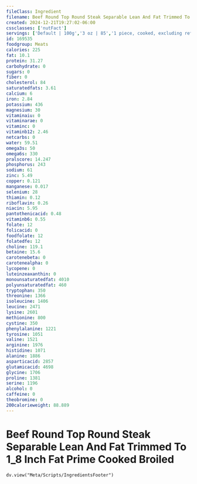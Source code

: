 ```yaml
---
fileClass: Ingredient
filename: Beef Round Top Round Steak Separable Lean And Fat Trimmed To 1_8 Inch Fat Prime Cooked Broiled
created: 2024-12-21T19:27:02-06:00
cssclasses: ['nutFact']
servings: ['Default | 100g','3 oz | 85','1 piece, cooked, excluding refuse (yield from 1 lb raw meat with refuse) | 332']
id: 169535
foodgroup: Meats
calories: 225
fat: 10.1
protein: 31.27
carbohydrate: 0
sugars: 0
fiber: 0
cholesterol: 84
saturatedfats: 3.61
calcium: 6
iron: 2.84
potassium: 436
magnesium: 30
vitaminaiu: 0
vitaminarae: 0
vitaminc: 0
vitaminb12: 2.46
netcarbs: 0
water: 59.51
omega3s: 50
omega6s: 330
pralscore: 14.247
phosphorus: 243
sodium: 61
zinc: 5.49
copper: 0.121
manganese: 0.017
selenium: 28
thiamin: 0.12
riboflavin: 0.26
niacin: 5.95
pantothenicacid: 0.48
vitaminb6: 0.55
folate: 12
folicacid: 0
foodfolate: 12
folatedfe: 12
choline: 119.1
betaine: 15.6
carotenebeta: 0
carotenealpha: 0
lycopene: 0
luteinzeaxanthin: 0
monounsaturatedfat: 4010
polyunsaturatedfat: 460
tryptophan: 350
threonine: 1366
isoleucine: 1406
leucine: 2471
lysine: 2601
methionine: 800
cystine: 350
phenylalanine: 1221
tyrosine: 1051
valine: 1521
arginine: 1976
histidine: 1071
alanine: 1886
asparticacid: 2857
glutamicacid: 4698
glycine: 1706
proline: 1381
serine: 1196
alcohol: 0
caffeine: 0
theobromine: 0
200calorieweight: 88.889
---
```


# Beef Round Top Round Steak Separable Lean And Fat Trimmed To 1_8 Inch Fat Prime Cooked Broiled

```dataviewjs
dv.view("Meta/Scripts/IngredientsFooter")
```